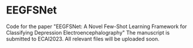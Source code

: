 # EEGFSNet
Code for the paper "EEGFSNet: A Novel Few-Shot Learning Framework for Classifying Depression Electroencephalography"
The manuscript is submitted to ECAI2023. 
All relevant files will be uploaded soon.
